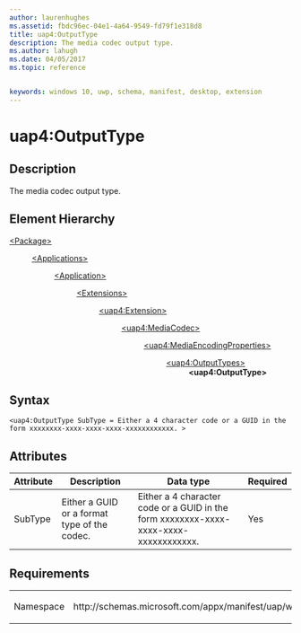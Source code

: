 ```yaml
---
author: laurenhughes
ms.assetid: fbdc96ec-04e1-4a64-9549-fd79f1e318d8
title: uap4:OutputType
description: The media codec output type.
ms.author: lahugh
ms.date: 04/05/2017
ms.topic: reference


keywords: windows 10, uwp, schema, manifest, desktop, extension 
---
```


# uap4:OutputType

## Description
The media codec output type.

## Element Hierarchy
<dl>
<dt><a href="element-package.md">&lt;Package&gt;</a></dt>
<dd>
<dl>
<dt><a href="element-applications.md">&lt;Applications&gt;</a></dt>
<dd>
<dl>
<dt><a href="element-application.md">&lt;Application&gt;</a></dt>
<dd>
<dl>
<dt><a href="element-1-extensions.md">&lt;Extensions&gt;</a></dt>
<dd>
<dl>
<dt><a href="element-uap4-extension.md">&lt;uap4:Extension&gt;</a></dt>
<dd>
<dl>
<dt><a href="element-uap4-mediacodec.md">&lt;uap4:MediaCodec&gt;</a></dt>
<dd>
<dl>
<dt><a href="element-uap4-MediaEncodingProperties.md">&lt;uap4:MediaEncodingProperties&gt;</a></dt>
<dd>
<dl>
<dt><a href="element-uap4-outputtypes.md">&lt;uap4:OutputTypes&gt;</a></dt>
<dd><b>&lt;uap4:OutputType&gt;</b></dd>
</dl>
</dd>
</dl>
</dd>
</dl>
</dd>
</dl>
</dd>
</dl>
</dd>
</dl>
</dd>
</dl>
</dd>
</dl>

## Syntax
```syntax
<uap4:OutputType SubType = Either a 4 character code or a GUID in the form xxxxxxxx-xxxx-xxxx-xxxx-xxxxxxxxxxxx. >                 
```

## Attributes
| Attribute | Description | Data type | Required |
|-----------|-------------|-----------|----------|
| SubType | Either a GUID or a format type of the codec. | Either a 4 character code or a GUID in the form xxxxxxxx-xxxx-xxxx-xxxx-xxxxxxxxxxxx. | Yes |

## Requirements

<table>
<colgroup>
<col width="50%" />
<col width="50%" />
</colgroup>
<tbody>
<tr class="odd">
<td><p>Namespace</p></td>
<td><p>http://schemas.microsoft.com/appx/manifest/uap/windows10/4</p></td>
</tr>
</tbody>
</table>